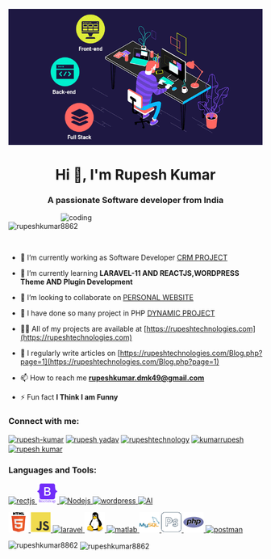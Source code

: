 ![logo](https://github.com/Rupeshkumar8862/Rupeshkumar8862/blob/main/github.gif)
<h1 align="center">Hi 👋, I'm Rupesh Kumar</h1>
<h3 align="center">A passionate Software developer from India</h3>
<img align="right"alt="coding" width="400" src="https://media.licdn.com/dms/image/v2/D5612AQGOmwfIE5mlWA/article-cover_image-shrink_720_1280/article-cover_image-shrink_720_1280/0/1674617947228?e=1732752000&v=beta&t=pcnmZ4S51dRtT7pDbYQwLgM6VGq1I68qnVC9tCwNGaw">
<p align="left"> <img  width="200" src="https://komarev.com/ghpvc/?username=rupeshkumar8862&label=Profile%20views&color=0e75b6&style=flat" alt="rupeshkumar8862" /> </p>

<p align="left"> <a href="https://twitter.com/" target="blank"><img src="https://img.shields.io/twitter/follow/?logo=twitter&style=for-the-badge" alt="" /></a> </p>

- 🔭 I’m currently working as Software Developer [CRM PROJECT](https://software2.rupeshtechnologies.com/)

- 🌱 I’m currently learning **LARAVEL-11 AND REACTJS,WORDPRESS Theme AND Plugin Development**

- 👯 I’m looking to collaborate on [PERSONAL WEBSITE](https://rupeshtechnologies.com/)

- 🤝 I have done so many project in PHP [DYNAMIC PROJECT](https://oopa.rupeshtechnologies.com/)

- 👨‍💻 All of my projects are available at [https://rupeshtechnologies.com](https://rupeshtechnologies.com)

- 📝 I regularly write articles on [https://rupeshtechnologies.com/Blog.php?page=1](https://rupeshtechnologies.com/Blog.php?page=1)

- 📫 How to reach me **rupeshkumar.dmk49@gmail.com**

- ⚡ Fun fact **I Think I am Funny**

<h3 align="left">Connect with me:</h3>
<p align="left">
<a href="https://linkedin.com/in/rupesh-kumar" target="blank"><img align="center" src="https://raw.githubusercontent.com/rahuldkjain/github-profile-readme-generator/master/src/images/icons/Social/linked-in-alt.svg" alt="rupesh-kumar" height="30" width="40" /></a>
<a href="https://fb.com/rupesh yadav" target="blank"><img align="center" src="https://raw.githubusercontent.com/rahuldkjain/github-profile-readme-generator/master/src/images/icons/Social/facebook.svg" alt="rupesh yadav" height="30" width="40" /></a>
<a href="https://instagram.com/rupeshtechnology" target="blank"><img align="center" src="https://raw.githubusercontent.com/rahuldkjain/github-profile-readme-generator/master/src/images/icons/Social/instagram.svg" alt="rupeshtechnology" height="30" width="40" /></a>
<a href="https://www.leetcode.com/kumarrupesh" target="blank"><img align="center" src="https://raw.githubusercontent.com/rahuldkjain/github-profile-readme-generator/master/src/images/icons/Social/leet-code.svg" alt="kumarrupesh" height="30" width="40" /></a>
<a href="https://www.hackerearth.com/rupesh kumar" target="blank"><img align="center" src="https://raw.githubusercontent.com/rahuldkjain/github-profile-readme-generator/master/src/images/icons/Social/hackerearth.svg" alt="rupesh kumar" height="30" width="40" /></a>
</p>

<h3 align="left">Languages and Tools:</h3>
<p align="left"> 
  <a href="https://legacy.reactjs.org/" target="_blank" rel="noreferrer"> <img src="https://encrypted-tbn0.gstatic.com/images?q=tbn:ANd9GcRcTctlFGaNUoySqfDcvncevA0xwZqLM4QIWw&s" alt="rectjs" width="40" height="40"/> </a>
  <a href="https://getbootstrap.com" target="_blank" rel="noreferrer"> <img src="https://raw.githubusercontent.com/devicons/devicon/master/icons/bootstrap/bootstrap-plain-wordmark.svg" alt="bootstrap" width="40" height="40"/> </a>
    <a href="https://nodejs.org/en" target="_blank" rel="noreferrer"> <img src="https://encrypted-tbn0.gstatic.com/images?q=tbn:ANd9GcTlJbZnC5drwG8xBczuFg005-nD9KfJoN8idw&s" alt="Nodejs" width="60" height="50"/> </a>
      <a href="https://wordpress.com/" target="_blank" rel="noreferrer"> <img src="https://encrypted-tbn0.gstatic.com/images?q=tbn:ANd9GcSiQqvP9mSAN_KNxZlbvD9VT-yl4Vf_PuT6Cw&s" alt="wordpress" width="40" height="40"/> </a>
        <a href="https://chatgpt.com/" target="_blank" rel="noreferrer"> <img src="https://encrypted-tbn0.gstatic.com/images?q=tbn:ANd9GcRlDWUui9EIa96qJ1Mh9_C1O8e0cufNRtgfTg&s" alt="AI" width="40" height="40"/> </a>
  
  <a href="https://www.w3.org/html/" target="_blank" rel="noreferrer"> <img src="https://raw.githubusercontent.com/devicons/devicon/master/icons/html5/html5-original-wordmark.svg" alt="html5" width="40" height="40"/> </a> <a href="https://developer.mozilla.org/en-US/docs/Web/JavaScript" target="_blank" rel="noreferrer"> <img src="https://raw.githubusercontent.com/devicons/devicon/master/icons/javascript/javascript-original.svg" alt="javascript" width="40" height="40"/> </a> <a href="https://laravel.com/" target="_blank" rel="noreferrer"> 
<img src="https://laravel.com/img/logotype.min.svg" alt="laravel" width="40" height="40"/> </a> <a href="https://www.linux.org/" target="_blank" rel="noreferrer"> <img src="https://raw.githubusercontent.com/devicons/devicon/master/icons/linux/linux-original.svg" alt="linux" width="40" height="40"/> </a> 
  <a href="https://www.mathworks.com/" target="_blank" rel="noreferrer"> <img src="https://upload.wikimedia.org/wikipedia/commons/2/21/Matlab_Logo.png" alt="matlab" width="40" height="40"/> </a> <a href="https://www.mysql.com/" target="_blank" rel="noreferrer"> <img src="https://raw.githubusercontent.com/devicons/devicon/master/icons/mysql/mysql-original-wordmark.svg" alt="mysql" width="40" height="40"/> </a> <a href="https://www.photoshop.com/en" target="_blank" rel="noreferrer"> <img src="https://raw.githubusercontent.com/devicons/devicon/master/icons/photoshop/photoshop-line.svg" alt="photoshop" width="40" height="40"/> </a> <a href="https://www.php.net" target="_blank" rel="noreferrer"> <img src="https://raw.githubusercontent.com/devicons/devicon/master/icons/php/php-original.svg" alt="php" width="40" height="40"/> </a> <a href="https://postman.com" target="_blank" rel="noreferrer"> <img src="https://www.vectorlogo.zone/logos/getpostman/getpostman-icon.svg" alt="postman" width="40" height="40"/> </a> </p>

<p><img align="left" src="https://github-readme-stats.vercel.app/api/top-langs?username=rupeshkumar8862&show_icons=true&locale=en&layout=compact" alt="rupeshkumar8862" /></p>

<p>&nbsp;<img align="center" src="https://github-readme-stats.vercel.app/api?username=rupeshkumar8862&show_icons=true&locale=en" alt="rupeshkumar8862" /></p>

